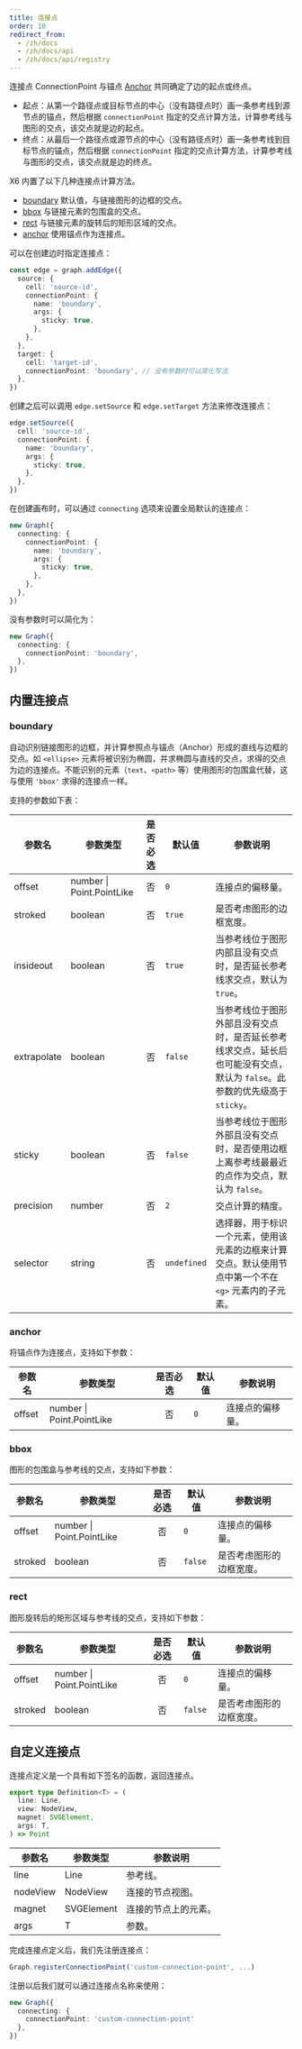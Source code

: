 ```yaml
---
title: 连接点
order: 10
redirect_from:
  - /zh/docs
  - /zh/docs/api
  - /zh/docs/api/registry
---
```


连接点 ConnectionPoint 与锚点 [Anchor](/zh/docs/api/registry/node-anchor) 共同确定了边的起点或终点。

- 起点：从第一个路径点或目标节点的中心（没有路径点时）画一条参考线到源节点的锚点，然后根据 `connectionPoint` 指定的交点计算方法，计算参考线与图形的交点，该交点就是边的起点。
- 终点：从最后一个路径点或源节点的中心（没有路径点时）画一条参考线到目标节点的锚点，然后根据 `connectionPoint` 指定的交点计算方法，计算参考线与图形的交点，该交点就是边的终点。

X6 内置了以下几种连接点计算方法。

- [boundary](#boundary) 默认值，与链接图形的边框的交点。
- [bbox](#bbox) 与链接元素的包围盒的交点。
- [rect](#rect) 与链接元素的旋转后的矩形区域的交点。
- [anchor](#anchor) 使用锚点作为连接点。

<code id="connection-point" src="@/src/api/connection-point/playground/index.tsx"></code>

可以在创建边时指定连接点：

```ts
const edge = graph.addEdge({
  source: {
    cell: 'source-id',
    connectionPoint: {
      name: 'boundary',
      args: {
        sticky: true,
      },
    },
  },
  target: {
    cell: 'target-id',
    connectionPoint: 'boundary', // 没有参数时可以简化写法
  },
})
```

创建之后可以调用 `edge.setSource` 和 `edge.setTarget` 方法来修改连接点：

```ts
edge.setSource({
  cell: 'source-id',
  connectionPoint: {
    name: 'boundary',
    args: {
      sticky: true,
    },
  },
})
```

在创建画布时，可以通过 `connecting` 选项来设置全局默认的连接点：

```ts
new Graph({
  connecting: {
    connectionPoint: {
      name: 'boundary',
      args: {
        sticky: true,
      },
    },
  },
})
```

没有参数时可以简化为：

```ts
new Graph({
  connecting: {
    connectionPoint: 'boundary',
  },
})
```

## 内置连接点

### boundary

自动识别链接图形的边框，并计算参照点与锚点（Anchor）形成的直线与边框的交点。如 `<ellipse>` 元素将被识别为椭圆，并求椭圆与直线的交点，求得的交点为边的连接点。不能识别的元素（`text`、`<path>` 等）使用图形的包围盒代替，这与使用 `'bbox'` 求得的连接点一样。

支持的参数如下表：

| 参数名      | 参数类型                  | 是否必选 | 默认值      | 参数说明                                                                                                               |
|-------------|---------------------------|:-------:|-------------|--------------------------------------------------------------------------------------------------------------------|
| offset      | number \| Point.PointLike |    否    | `0`         | 连接点的偏移量。                                                                                                        |
| stroked     | boolean                   |    否    | `true`      | 是否考虑图形的边框宽度。                                                                                                |
| insideout   | boolean                   |    否    | `true`      | 当参考线位于图形内部且没有交点时，是否延长参考线求交点，默认为 `true`。                                                   |
| extrapolate | boolean                   |    否    | `false`     | 当参考线位于图形外部且没有交点时，是否延长参考线求交点，延长后也可能没有交点，默认为 `false`。此参数的优先级高于 `sticky`。 |
| sticky      | boolean                   |    否    | `false`     | 当参考线位于图形外部且没有交点时，是否使用边框上离参考线最最近的点作为交点，默认为 `false`。                              |
| precision   | number                    |    否    | `2`         | 交点计算的精度。                                                                                                        |
| selector    | string                    |    否    | `undefined` | 选择器，用于标识一个元素，使用该元素的边框来计算交点。默认使用节点中第一个不在 `<g>` 元素内的子元素。                      |

### anchor

将锚点作为连接点，支持如下参数：

| 参数名 | 参数类型                  | 是否必选 | 默认值 | 参数说明        |
|--------|---------------------------|:-------:|--------|-------------|
| offset | number \| Point.PointLike |    否    | `0`    | 连接点的偏移量。 |

### bbox

图形的包围盒与参考线的交点，支持如下参数：

| 参数名  | 参数类型                  | 是否必选 | 默认值  | 参数说明                |
|---------|---------------------------|:-------:|---------|---------------------|
| offset  | number \| Point.PointLike |    否    | `0`     | 连接点的偏移量。         |
| stroked | boolean                   |    否    | `false` | 是否考虑图形的边框宽度。 |

### rect

图形旋转后的矩形区域与参考线的交点，支持如下参数：

| 参数名  | 参数类型                  | 是否必选 | 默认值  | 参数说明                |
|---------|---------------------------|:-------:|---------|---------------------|
| offset  | number \| Point.PointLike |    否    | `0`     | 连接点的偏移量。         |
| stroked | boolean                   |    否    | `false` | 是否考虑图形的边框宽度。 |

## 自定义连接点

连接点定义是一个具有如下签名的函数，返回连接点。

```ts
export type Definition<T> = (
  line: Line,
  view: NodeView,
  magnet: SVGElement,
  args: T,
) => Point
```

| 参数名   | 参数类型   | 参数说明            |
|----------|------------|-------------------|
| line     | Line       | 参考线。             |
| nodeView | NodeView   | 连接的节点视图。     |
| magnet   | SVGElement | 连接的节点上的元素。 |
| args     | T          | 参数。               |

完成连接点定义后，我们先注册连接点：

```ts
Graph.registerConnectionPoint('custom-connection-point', ...)
```

注册以后我们就可以通过连接点名称来使用：

```ts
new Graph({
  connecting: {
    connectionPoint: 'custom-connection-point'
  },
})
```